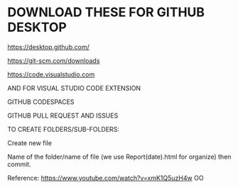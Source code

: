 # DOWNLOAD THESE FOR GITHUB DESKTOP 

https://desktop.github.com/

https://git-scm.com/downloads

https://code.visualstudio.com

AND FOR VISUAL STUDIO CODE EXTENSION

GITHUB CODESPACES

GITHUB PULL REQUEST AND ISSUES

TO CREATE FOLDERS/SUB-FOLDERS:

Create new file

Name of the folder/name of file (we use Report(date).html for organize) then commit.

Reference: https://www.youtube.com/watch?v=xmK1Q5uzH4w
OO